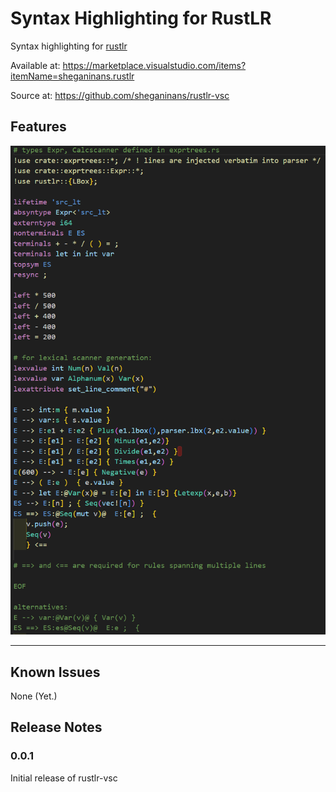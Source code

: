 # Syntax Highlighting for RustLR

Syntax highlighting for [rustlr](https://github.com/chuckcscccl/rustlr/)

Available at: https://marketplace.visualstudio.com/items?itemName=sheganinans.rustlr

Source at: https://github.com/sheganinans/rustlr-vsc

## Features

![](images/example.png)

---

## Known Issues

None (Yet.)

## Release Notes

### 0.0.1

Initial release of rustlr-vsc
